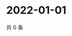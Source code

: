 # 2022-01-01

共 0 条

<!-- BEGIN WEIBO -->
<!-- 最后更新时间 Sat Jan 01 2022 20:23:04 GMT+0800 (China Standard Time) -->

<!-- END WEIBO -->
